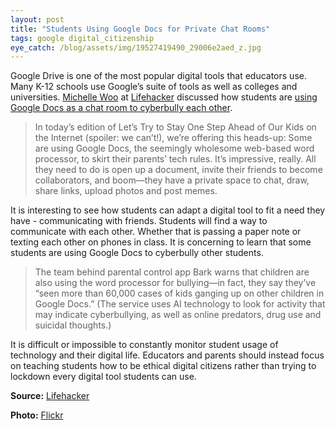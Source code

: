 ```yaml
---
layout: post
title: "Students Using Google Docs for Private Chat Rooms"
tags: google digital_citizenship
eye_catch: /blog/assets/img/19527419490_29006e2aed_z.jpg
---
```


Google Drive is one of the most popular digital tools that educators use.  Many K-12 schools use Google’s suite of tools as well as colleges and universities.  [Michelle Woo](https://twitter.com/michellewoo) at [Lifehacker](https://t.co/71afErrzT2?amp=1) discussed how students are [using Google Docs as a chat room to cyberbully each other](https://offspring.lifehacker.com/how-kids-are-using-google-docs-to-bully-each-other-1833151374).

<!--more-->

>In today’s edition of Let’s Try to Stay One Step Ahead of Our Kids on the Internet (spoiler: we can’t!), we’re offering this heads-up: Some are using Google Docs, the seemingly wholesome web-based word processor, to skirt their parents’ tech rules. It’s impressive, really. All they need to do is open up a document, invite their friends to become collaborators, and boom—they have a private space to chat, draw, share links, upload photos and post memes.

It is interesting to see how students can adapt a digital tool to fit a need they have - communicating with friends.  Students will find a way to communicate with each other.  Whether that is passing a paper note or texting each other on phones in class.  It is concerning to learn that some students are using Google Docs to cyberbully other students.

>The team behind parental control app Bark warns that children are also using the word processor for bullying—in fact, they say they’ve “seen more than 60,000 cases of kids ganging up on other children in Google Docs.” (The service uses AI technology to look for activity that may indicate cyberbullying, as well as online predators, drug use and suicidal thoughts.)

It is difficult or impossible to constantly monitor student usage of technology and their digital life.  Educators and parents should instead focus on teaching students how to be ethical digital citizens rather than trying to lockdown every digital tool students can use.

**Source:** [Lifehacker](https://offspring.lifehacker.com/how-kids-are-using-google-docs-to-bully-each-other-1833151374)

**Photo:** [Flickr](https://www.flickr.com/photos/50145412@N04/19527419490)
